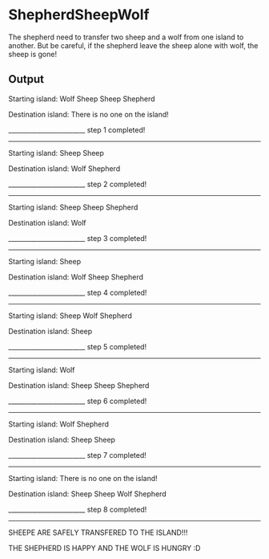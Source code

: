 # ShepherdSheepWolf
The shepherd need to transfer two sheep and a wolf from one island to another. But be careful, if the shepherd leave the sheep alone with wolf, the sheep is gone!

Output
------
Starting island:
Wolf
Sheep
Sheep
Shepherd


Destination island:
There is no one on the island!

________________________ step 1 completed!
_____________________________
Starting island:
Sheep
Sheep

Destination island:
Wolf
Shepherd

________________________ step 2 completed!
_____________________________
Starting island:
Sheep
Sheep
Shepherd

Destination island:
Wolf

________________________ step 3 completed!
_____________________________
Starting island:
Sheep

Destination island:
Wolf
Sheep
Shepherd

________________________ step 4 completed!
_____________________________
Starting island:
Sheep
Wolf
Shepherd

Destination island:
Sheep

________________________ step 5 completed!
_____________________________
Starting island:
Wolf

Destination island:
Sheep
Sheep
Shepherd

________________________ step 6 completed!
_____________________________
Starting island:
Wolf
Shepherd

Destination island:
Sheep
Sheep

________________________ step 7 completed!
_____________________________
Starting island:
There is no one on the island!

Destination island:
Sheep
Sheep
Wolf
Shepherd

________________________ step 8 completed!
_____________________________


SHEEPE ARE SAFELY TRANSFERED TO THE ISLAND!!!

THE SHEPHERD IS HAPPY AND THE WOLF IS HUNGRY :D

